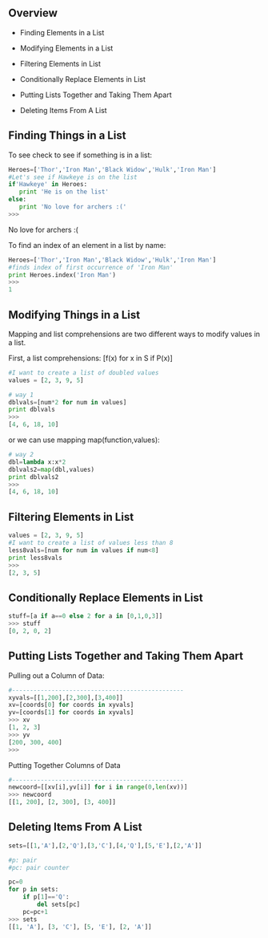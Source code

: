 
## Overview
* Finding Elements in a List

* Modifying Elements in a List

* Filtering Elements in List

* Conditionally Replace Elements in List

* Putting Lists Together and Taking Them Apart

* Deleting Items From A List

## Finding Things in a List

To see check to see if something is in a list:

```python
Heroes=['Thor','Iron Man','Black Widow','Hulk','Iron Man']
#Let's see if Hawkeye is on the list
if'Hawkeye' in Heroes:
   print 'He is on the list'
else:
   print 'No love for archers :('
>>> 
```
No love for archers :(

To find an index of an element in a list by name:

```python
Heroes=['Thor','Iron Man','Black Widow','Hulk','Iron Man']
#finds index of first occurrence of 'Iron Man'
print Heroes.index('Iron Man')
>>> 
1 
```
## Modifying Things in a List

Mapping and list comprehensions are two different ways to modify values in a list.

First, a list comprehensions: [f(x) for x in S if P(x)] 

```python
#I want to create a list of doubled values
values = [2, 3, 9, 5]

# way 1
dblvals=[num*2 for num in values]
print dblvals
>>> 
[4, 6, 18, 10]
```
or we can use mapping map(function,values):

```python
# way 2
dbl=lambda x:x*2
dblvals2=map(dbl,values)
print dblvals2
>>> 
[4, 6, 18, 10]
```
 
## Filtering Elements in List

```python
values = [2, 3, 9, 5]
#I want to create a list of values less than 8
less8vals=[num for num in values if num<8]
print less8vals
>>> 
[2, 3, 5]
```
## Conditionally Replace Elements in List
```python
stuff=[a if a==0 else 2 for a in [0,1,0,3]]
>>> stuff
[0, 2, 0, 2]
```


## Putting Lists Together and Taking Them Apart

Pulling out a Column of Data:

```python
#------------------------------------------------
xyvals=[[1,200],[2,300],[3,400]]
xv=[coords[0] for coords in xyvals]
yv=[coords[1] for coords in xyvals]
>>> xv
[1, 2, 3]
>>> yv
[200, 300, 400]
>>> 
```

Putting Together Columns of Data

```python
#------------------------------------------------
newcoord=[[xv[i],yv[i]] for i in range(0,len(xv))]
>>> newcoord
[[1, 200], [2, 300], [3, 400]]
```

## Deleting Items From A List
```python
sets=[[1,'A'],[2,'Q'],[3,'C'],[4,'Q'],[5,'E'],[2,'A']]

#p: pair 
#pc: pair counter

pc=0
for p in sets:
    if p[1]=='Q':
        del sets[pc]
    pc=pc+1
>>> sets
[[1, 'A'], [3, 'C'], [5, 'E'], [2, 'A']]
```
